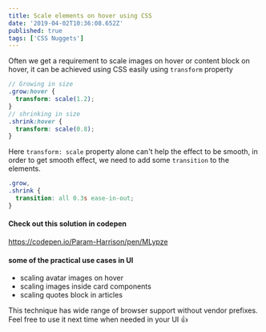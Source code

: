```yaml
---
title: Scale elements on hover using CSS
date: '2019-04-02T10:36:08.652Z'
published: true
tags: ['CSS Nuggets']
---
```


Often we get a requirement to scale images on hover or content block on hover, it can be achieved using CSS easily using `transform` property

```scss
// Growing in size
.grow:hover {
  transform: scale(1.2);
}
// shrinking in size
.shrink:hover {
  transform: scale(0.8);
}
```

Here `transform: scale` property alone can't help the effect to be smooth, in order to get smooth effect, we need to add some `transition` to the elements.

```scss
.grow,
.shrink {
  transition: all 0.3s ease-in-out;
}
```

#### Check out this solution in codepen

https://codepen.io/Param-Harrison/pen/MLypze

#### some of the practical use cases in UI

- scaling avatar images on hover
- scaling images inside card components
- scaling quotes block in articles

This technique has wide range of browser support without vendor prefixes. Feel free to use it next time when needed in your UI 👍
